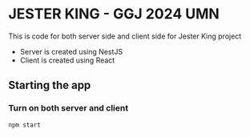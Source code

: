 # JESTER KING - GGJ 2024 UMN

This is code for both server side and client side for Jester King project
- Server is created using NestJS
- Client is created using React

## Starting the app

### Turn on both server and client
```
npm start
```

